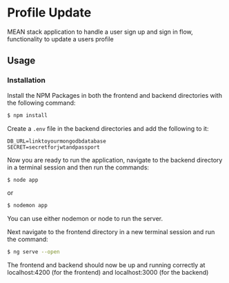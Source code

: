 # Profile Update

MEAN stack application to handle a user sign up and sign in flow, functionality to update a users profile


## Usage


### Installation

Install the NPM Packages in both the frontend and backend directories with the following command:

```sh
$ npm install
```

Create a `.env` file in the backend directories and add the following to it:

```
DB_URL=linktoyourmongodbdatabase
SECRET=secretforjwtandpassport
```

Now you are ready to run the application, navigate to the backend directory in a terminal session and then run the commands:

```sh
$ node app
```

or

```sh
$ nodemon app
```
You can use either nodemon or node to run the server.

Next navigate to the frontend directory in a new terminal session and run the command:

```sh
$ ng serve --open
```

The frontend and backend should now be up and running correctly at localhost:4200 (for the frontend) and localhost:3000 (for the backend)
